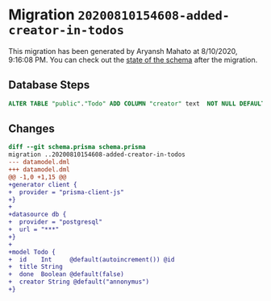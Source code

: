 # Migration `20200810154608-added-creator-in-todos`

This migration has been generated by Aryansh Mahato at 8/10/2020, 9:16:08 PM.
You can check out the [state of the schema](./schema.prisma) after the migration.

## Database Steps

```sql
ALTER TABLE "public"."Todo" ADD COLUMN "creator" text  NOT NULL DEFAULT E'annonymus';
```

## Changes

```diff
diff --git schema.prisma schema.prisma
migration ..20200810154608-added-creator-in-todos
--- datamodel.dml
+++ datamodel.dml
@@ -1,0 +1,15 @@
+generator client {
+  provider = "prisma-client-js"
+}
+
+datasource db {
+  provider = "postgresql"
+  url = "***"
+}
+
+model Todo {
+  id    Int     @default(autoincrement()) @id
+  title String
+  done  Boolean @default(false)
+  creator String @default("annonymus")
+}
```


